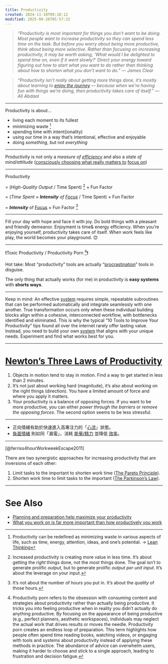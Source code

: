 ```yaml
---
title: Productivity
created: 2024-11-18T09:18:12
modified: 2025-09-26T05:57:32
---
```


> _“Productivity is most important for things you don’t want to be doing. Most people want to increase productivity so they can spend less time on the task. But before you worry about being more productive, think about being more selective. Rather than focusing on increasing productivity, it may be worth asking, ‘What would I be delighted to spend time on, even if it went slowly?’ Direct your energy toward figuring out how to start what you want to do rather than thinking about how to shorten what you don’t want to do.” — James Clear_

> _“Productivity isn’t really about getting more things done, it’s mostly about learning to [enjoy the journey](Journey%20over%20destination.md) — because when we’re having fun with things we’re doing, then productivity takes care of itself.” — Ali Abdaal_

---

Productivity is about…

* living each moment to its fullest
* minimizing waste [^1]
* spending time with intent(ionality)
* using our time in a way that’s intentional, effective and enjoyable
* doing _something_, but not _everything_

---

Productivity is not only a _measure of [efficiency](what-you-work-on-is-far-more-important-than-how-productively-you-work.md)_ and also a _state of mind/attitude_ ([consciously choosing what really matters to](Prioritization.md) [focus on](focus-is-about-saying-no.md))

---

Productivity

= (_High-Quality Output_ / Time Spent) [^2] × Fun Factor

= (_Time Spent × **Intensity** of [Focus](focus-is-about-saying-no.md)_ / Time Spent) × Fun Factor

= _**Intensity**_ of [Focus](focus-is-about-saying-no.md) × Fun Factor [^3]

---

Fill your day with hope and face it with joy. Do bold things with a pleasant and friendly demeanor. Enjoyment is time\& energy efficiency. When you’re enjoying yourself, productivity takes care of itself. When work feels like play, the world becomes your playground. 😊

---

❗Toxic Productivity / Productivity Porn [^4]❗

Hot take: Most “productivity” tools are actually “[procrastination](Procrastination.md)” tools in disguise.

The only thing that actually works (for me) in productivity is **easy systems** with **shorts ways**.

---

Keep in mind: An effective [system](Systems%20over%20goals.md) requires simple, repeatable subroutines that can be performed automatically and integrate seamlessly with one another. True transformation occurs only when these individual building blocks align within a cohesive, interconnected workflow, with bottlenecks identified and eliminated. This is why the typical “10 Tools to Improve Your Productivity” tips found all over the internet rarely offer lasting value. Instead, you need to build your own [system](Systems%20over%20goals.md) that aligns with your unique needs. Experiment and find what works best for you.

---

# [Newton’s Three Laws of Productivity](https://jamesclear.com/physics-productivity)

1. Objects in motion tend to stay in motion. Find a way to get started in less than 2 minutes.
2. It’s not just about working hard (magnitude), it’s also about working on the right things (direction). You have a limited amount of force and where you apply it matters.
3. Your productivity is a balance of opposing forces. If you want to be more productive, you can either _power through the barriers_ or _remove the opposing forces_. The second option seems to be less stressful.

---

* 正向情緒有助於快速進入高專注力的「[心流](flow-state.md)」狀態。
* [負面情緒](negative-thoughts-and-emotions.md) 則如同「漏電」，消耗 [能量/精力](energy-management.md) 並降低 [效率](negative-thoughts-and-emotions.md)。

---

[@ferriss4hourWorkweekEscape2011]

There are two synergistic approaches for increasing productivity that are inversions of each other:

1. Limit tasks to the important to shorten work time ([The Pareto Principle](the-pareto-principle.md)).
2. Shorten work time to limit tasks to the important ([The Parkinson’s Law](the-parkinsons-law.md)).

---

# See Also

* [Planning and preparation help maximize your productivity](Planning%20and%20preparation%20help%20maximize%20your%20productivity.md)
* [What you work on is far more important than how productively you work](what-you-work-on-is-far-more-important-than-how-productively-you-work.md)

[^1]: Productivity can be redefined as minimizing waste in various aspects of life, such as time, energy, attention, ideas, and one’s potential. → [Lean Thinking](https://www.google.com/search?q=Lean+Thinking)
[^2]: Increased productivity is creating more value in less time. It’s about getting the _right_ things done, not the _most_ things done. The goal isn’t to generate prolific _output_, but to generate prolific _output per unit input_. It’s about the leverage on your input.
[^3]: It’s not about the number of hours you put in. It’s about the _quality_ of those hours.
[^4]: Productivity porn refers to the obsession with consuming content and strategies about productivity rather than actually being productive. It tricks you into feeling productive when in reality you didn’t actually do anything productive. By focusing on the appearance of being productive (e.g., perfect planners, aesthetic workspaces), individuals may neglect the actual work that drives results or moves the needle. Productivity porn creates an endless loop of preparation. This term highlights how people often spend time reading books, watching videos, or engaging with tools and systems about productivity instead of applying these methods in practice. The abundance of advice can overwhelm users, making it harder to choose and stick to a single approach, leading to frustration and decision fatigue.
